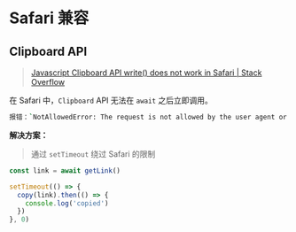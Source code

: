 # Safari 兼容

## Clipboard API

> [Javascript Clipboard API write() does not work in Safari | Stack Overflow](https://stackoverflow.com/questions/66312944/javascript-clipboard-api-write-does-not-work-in-safari)

在 Safari 中，`Clipboard` API 无法在 `await` 之后立即调用。

```bash
报错：`NotAllowedError: The request is not allowed by the user agent or the platform in the current context, possibly because the user denied permission.`
```

**解决方案：**

> 通过 `setTimeout` 绕过 Safari 的限制

```ts
const link = await getLink()

setTimeout(() => {
  copy(link).then(() => {
    console.log('copied')
  })
}, 0)
```

